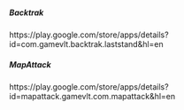 <h5>Backtrak</h5>
https://play.google.com/store/apps/details?id=com.gamevlt.backtrak.laststand&hl=en
<h5>MapAttack</h5>
https://play.google.com/store/apps/details?id=mapattack.gamevlt.com.mapattack&hl=en
